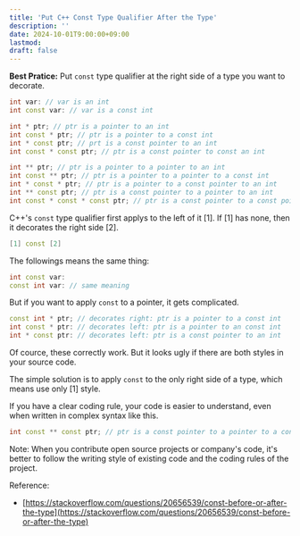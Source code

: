 ```yaml
---
title: 'Put C++ Const Type Qualifier After the Type'
description: ''
date: 2024-10-01T9:00:00+09:00
lastmod: 
draft: false
---
```


**Best Pratice:** Put `const` type qualifier at the right side of a type you want to decorate.

```cpp
int var: // var is an int
int const var: // var is a const int

int * ptr; // ptr is a pointer to an int
int const * ptr; // ptr is a pointer to a const int
int * const ptr; // prt is a const pointer to an int
int const * const ptr; // ptr is a const pointer to const an int

int ** ptr; // ptr is a pointer to a pointer to an int
int const ** ptr; // ptr is a pointer to a pointer to a const int
int * const * ptr; // ptr is a pointer to a const pointer to an int
int ** const ptr; // ptr is a const pointer to a pointer to an int
int const * const * const ptr; // ptr is a const pointer to a const pointer to const an int
```

C++'s `const` type qualifier first applys to the left of it [1]. If [1] has none, then it decorates the right side [2].

```cpp
[1] const [2]
```

The followings means the same thing:

```cpp
int const var:
const int var: // same meaning
```

But if you want to apply `const` to a pointer, it gets complicated.

```cpp
const int * ptr; // decorates right: ptr is a pointer to a const int
int const * ptr: // decorates left: ptr is a pointer to an const int
int * const ptr: // decorates left: ptr is a const pointer to an int
```

Of cource, these correctly work. But it looks ugly if there are both styles in your source code.

The simple solution is to apply `const` to the only right side of a type, which means use only [1] style.

If you have a clear coding rule, your code is easier to understand, even when written in complex syntax like this.

```cpp
int const ** const ptr; // ptr is a const pointer to a pointer to a const int
```

Note: When you contribute open source projects or company's code, it's better to follow the writing style of existing code and the coding rules of the project.

Reference:

- [https://stackoverflow.com/questions/20656539/const-before-or-after-the-type](https://stackoverflow.com/questions/20656539/const-before-or-after-the-type)
